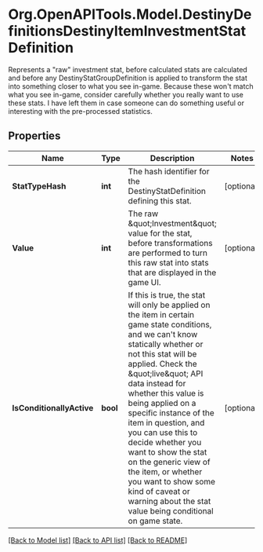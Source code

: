 # Org.OpenAPITools.Model.DestinyDefinitionsDestinyItemInvestmentStatDefinition
Represents a \"raw\" investment stat, before calculated stats are calculated and before any DestinyStatGroupDefinition is applied to transform the stat into something closer to what you see in-game.  Because these won't match what you see in-game, consider carefully whether you really want to use these stats. I have left them in case someone can do something useful or interesting with the pre-processed statistics.

## Properties

Name | Type | Description | Notes
------------ | ------------- | ------------- | -------------
**StatTypeHash** | **int** | The hash identifier for the DestinyStatDefinition defining this stat. | [optional] 
**Value** | **int** | The raw \&quot;Investment\&quot; value for the stat, before transformations are performed to turn this raw stat into stats that are displayed in the game UI. | [optional] 
**IsConditionallyActive** | **bool** | If this is true, the stat will only be applied on the item in certain game state conditions, and we can&#39;t know statically whether or not this stat will be applied. Check the \&quot;live\&quot; API data instead for whether this value is being applied on a specific instance of the item in question, and you can use this to decide whether you want to show the stat on the generic view of the item, or whether you want to show some kind of caveat or warning about the stat value being conditional on game state. | [optional] 

[[Back to Model list]](../README.md#documentation-for-models) [[Back to API list]](../README.md#documentation-for-api-endpoints) [[Back to README]](../README.md)

